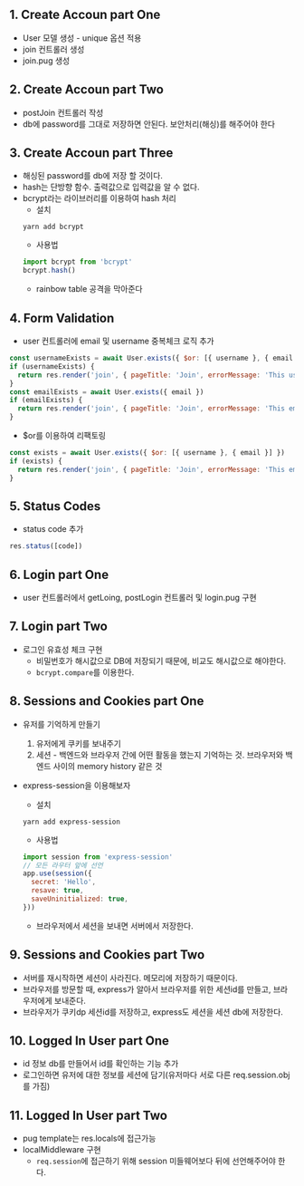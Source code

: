 ## 1. Create Accoun part One
* User 모델 생성 - unique 옵션 적용
* join 컨트롤러 생성
* join.pug 생성

## 2. Create Accoun part Two
* postJoin 컨트롤러 작성
* db에 password를 그대로 저장하면 안된다. 보안처리(해싱)를 해주어야 한다

## 3. Create Accoun part Three
* 해싱된 password를 db에 저장 할 것이다.
* hash는 단방향 함수. 출력값으로 입력값을 알 수 없다.
* bcrypt라는 라이브러리를 이용하여 hash 처리
  * 설치
  ```
  yarn add bcrypt
  ```
  * 사용법
  ```js
  import bcrypt from 'bcrypt'
  bcrypt.hash()
  ```
  * rainbow table 공격을 막아준다

## 4. Form Validation
* user 컨트롤러에 email 및 username 중복체크 로직 추가
```js
const usernameExists = await User.exists({ $or: [{ username }, { email }] })
if (usernameExists) {
  return res.render('join', { pageTitle: 'Join', errorMessage: 'This username is already taken.'})
}
const emailExists = await User.exists({ email })
if (emailExists) {
  return res.render('join', { pageTitle: 'Join', errorMessage: 'This email is already taken.'})
}
```

* $or를 이용하여 리팩토링
```js
const exists = await User.exists({ $or: [{ username }, { email }] })
if (exists) {
  return res.render('join', { pageTitle: 'Join', errorMessage: 'This email is already taken.'})
}
```

## 5. Status Codes
* status code 추가
```js
res.status([code])
```

## 6. Login part One
* user 컨트롤러에서 getLoing, postLogin 컨트롤러 및 login.pug 구현

## 7. Login part Two
* 로그인 유효성 체크 구현
  * 비밀번호가 해시값으로 DB에 저장되기 때문에, 비교도 해시값으로 해야한다.
  * `bcrypt.compare`를 이용한다.

## 8. Sessions and Cookies part One
* 유저를 기억하게 만들기
  1. 유저에게 쿠키를 보내주기
  2. 세션 - 백엔드와 브라우저 간에 어떤 활동을 했는지 기억하는 것. 브라우저와 백엔드 사이의 memory history 같은 것
* express-session을 이용해보자
  * 설치
  ```
  yarn add express-session
  ```

  * 사용법
  ```js
  import session from 'express-session'
  // 모든 라우터 앞에 선언
  app.use(session({
    secret: 'Hello',
    resave: true,
    saveUninitialized: true,
  }))
  ```

  * 브라우저에서 세션을 보내면 서버에서 저장한다.

## 9. Sessions and Cookies part Two
* 서버를 재시작하면 세션이 사라진다. 메모리에 저장하기 때문이다.
* 브라우저를 방문할 때, express가 알아서 브라우저를 위한 세션id를 만들고, 브라우저에게 보내준다.
* 브라우저가 쿠키dp 세션id를 저장하고, express도 세션을 세션 db에 저장한다.

## 10. Logged In User part One
* id 정보 db를 만들어서 id를 확인하는 기능 추가
* 로그인하면 유저에 대한 정보를 세션에 담기(유저마다 서로 다른 req.session.obj를 가짐)

## 11. Logged In User part Two
* pug template는 res.locals에 접근가능
* localMiddleware 구현
  * `req.session`에 접근하기 위해 session 미들웨어보다 뒤에 선언해주어야 한다.